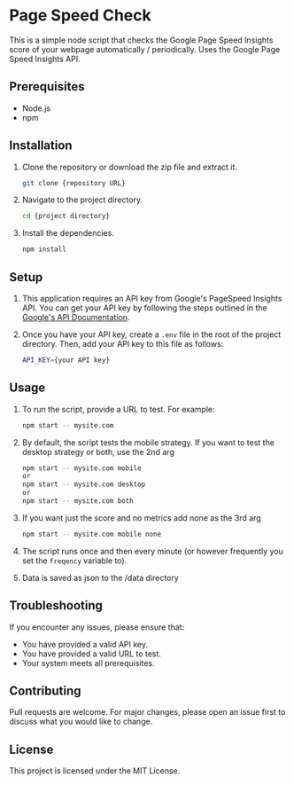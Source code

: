 # Page Speed Check

This is a simple node script that checks the Google Page Speed Insights score of your webpage automatically / periodically. Uses the Google Page Speed Insights API. 

## Prerequisites

- Node.js
- npm

## Installation

1. Clone the repository or download the zip file and extract it.

   ```bash
   git clone {repository URL}
   ```

2. Navigate to the project directory.

   ```bash
   cd {project directory}
   ```

3. Install the dependencies.

   ```bash
   npm install
   ```

## Setup

1. This application requires an API key from Google's PageSpeed Insights API. You can get your API key by following the steps outlined in the [Google's API Documentation](https://developers.google.com/speed/docs/insights/v5/get-started).

2. Once you have your API key, create a `.env` file in the root of the project directory. Then, add your API key to this file as follows:

   ```bash
   API_KEY={your API key}
   ```

## Usage

1. To run the script, provide a URL to test. For example:

   ```bash
   npm start -- mysite.com
   ```

2. By default, the script tests the mobile strategy. If you want to test the desktop strategy or both, use the 2nd arg
   ```bash
   npm start -- mysite.com mobile
   or
   npm start -- mysite.com desktop
   or
   npm start -- mysite.com both
   ```

3. If you want just the score and no metrics add none as the 3rd arg
   ```bash
   npm start -- mysite.com mobile none
   ```

4. The script runs once and then every minute (or however frequently you set the `freqency` variable to).

5. Data is saved as json to the /data directory

## Troubleshooting

If you encounter any issues, please ensure that:

- You have provided a valid API key.
- You have provided a valid URL to test.
- Your system meets all prerequisites.
  
## Contributing

Pull requests are welcome. For major changes, please open an issue first to discuss what you would like to change.

## License

This project is licensed under the MIT License.